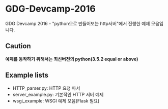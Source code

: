 # GDG-Devcamp-2016

GDG Devcamp 2016 - "python으로 만들어보는 http서버"에서 진행한 예제 모음입니다. 

## Caution
**예제를 동작하기 위해서는 최신버전의 python(3.5.2 equal or above)**

## Example lists

* HTTP_parser.py: HTTP 요청 파서
* server_example.py: 기본적인 HTTP 서버 예제
* wsgi_example: WSGI 예제 모음(Flask 필요)
